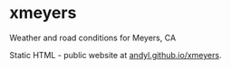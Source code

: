 # xmeyers

Weather and road conditions for Meyers, CA

Static HTML - public website at [andyl.github.io/xmeyers](https://andyl.github.io/xmeyers).
